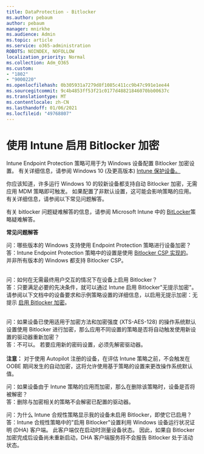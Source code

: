 ```yaml
---
title: DataProtection - Bitlocker
ms.author: pebaum
author: pebaum
manager: mnirkhe
ms.audience: Admin
ms.topic: article
ms.service: o365-administration
ROBOTS: NOINDEX, NOFOLLOW
localization_priority: Normal
ms.collection: Adm_O365
ms.custom:
- "1802"
- "9000220"
ms.openlocfilehash: 0b305931a7279d8f1085c411cc9b47c991e1ee44
ms.sourcegitcommit: 9c4b4853ff53f21c0177d48821846070bb00637c
ms.translationtype: MT
ms.contentlocale: zh-CN
ms.lasthandoff: 01/06/2021
ms.locfileid: "49768807"
---
```

# <a name="enabling-bitlocker-encryption-with-intune"></a>使用 Intune 启用 Bitlocker 加密

 Intune Endpoint Protection 策略可用于为 Windows 设备配置 Bitlocker 加密设置。 有关详细信息，请参阅 Windows 10 (及更高版本) [Intune 保护设备。](https://docs.microsoft.com/intune/endpoint-protection-windows-10#windows-encryption)
 
你应该知道，许多运行 Windows 10 的较新设备都支持自动 Bitlocker 加密，无需应用 MDM 策略即可触发。 如果配置了非默认设置，这可能会影响策略的应用。 有关详细信息，请参阅以下常见问题解答。
 
有关 bitlocker 问题疑难解答的信息，请参阅 Microsoft Intune 中的 [BitLocker](https://docs.microsoft.com/intune/protect/troubleshoot-bitlocker-policies)策略疑难解答。
 
 
**常见问题解答**

问：哪些版本的 Windows 支持使用 Endpoint Protection 策略进行设备加密？<br>
答：Intune Endpoint Protection 策略中的设置是使用 [Bitlocker CSP 实现的](https://docs.microsoft.com/windows/client-management/mdm/bitlocker-csp)。 并非所有版本的 Windows 都支持 Bitlocker CSP。 <br><br>

问：如何在无需最终用户交互的情况下在设备上启用 Bitlocker？<br>
答：只要满足必要的先决条件，就可以通过 Intune 启用 Bitlocker"无提示加密"。 请参阅以下文档中的设备要求和示例策略设置的详细信息，以启用无提示加密：无提示 [启用 Bitlocker 加密](https://docs.microsoft.com/mem/intune/protect/encrypt-devices#silently-enable-bitlocker-on-devices)。 <br><br>

问：如果设备已使用适用于加密方法和加密强度 (XTS-AES-128) 的操作系统默认设置使用 Bitlocker 进行加密，那么应用不同设置的策略是否将自动触发使用新设置的驱动器重新加密？<br>
答：不可以。 若要应用新的密码设置，必须先解密驱动器。<br><br>
**注意：** 对于使用 Autopilot 注册的设备，在评估 Intune 策略之前，不会触发在 OOBE 期间发生的自动加密，这将允许使用基于策略的设置来更改操作系统默认值。
 
问：如果设备由于 Intune 策略的应用而加密，那么在删除该策略时，设备是否将被解密？<br>
答：删除与加密相关的策略不会解密已配置的驱动器。
 
问：为什么 Intune 合规性策略显示我的设备未启用 Bitlocker，即使它已启用？<br>
答：Intune 合规性策略中的"启用 Bitlocker"设置利用 Windows 设备运行状况证明 (DHA) 客户端。 此客户端仅在启动时测量设备状态。 因此，如果自 Bitlocker 加密完成后设备尚未重新启动，DHA 客户端服务将不会报告 Bitlocker 处于活动状态。
 
 